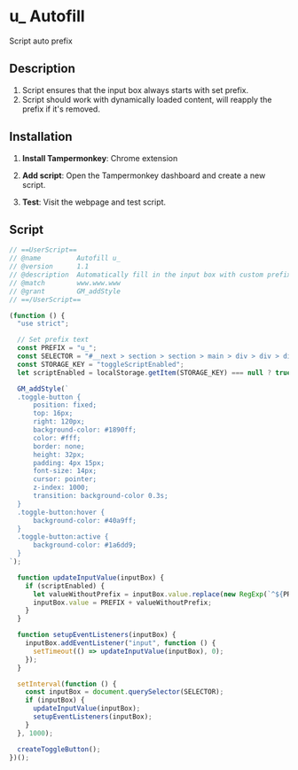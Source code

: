 # u\_ Autofill

Script auto prefix

## Description

1. Script ensures that the input box always starts with set prefix.
2. Script should work with dynamically loaded content, will reapply the prefix if it's removed.

## Installation

1. **Install Tampermonkey**: Chrome extension

2. **Add script**: Open the Tampermonkey dashboard and create a new script.

3. **Test**: Visit the webpage and test script.

## Script

```javascript
// ==UserScript==
// @name         Autofill u_
// @version      1.1
// @description  Automatically fill in the input box with custom prefix
// @match        www.www.www
// @grant        GM_addStyle
// ==/UserScript==

(function () {
  "use strict";

  // Set prefix text
  const PREFIX = "u_";
  const SELECTOR = "#__next > section > section > main > div > div > div:nth-child(1) > div:nth-child(1) > div:nth-child(1) > span > span > input";
  const STORAGE_KEY = "toggleScriptEnabled";
  let scriptEnabled = localStorage.getItem(STORAGE_KEY) === null ? true : localStorage.getItem(STORAGE_KEY) === "true";

  GM_addStyle(`
  .toggle-button {
      position: fixed;
      top: 16px;
      right: 120px;
      background-color: #1890ff;
      color: #fff;
      border: none;
      height: 32px;
      padding: 4px 15px;
      font-size: 14px;
      cursor: pointer;
      z-index: 1000;
      transition: background-color 0.3s;
  }
  .toggle-button:hover {
      background-color: #40a9ff;
  }
  .toggle-button:active {
      background-color: #1a6dd9;
  }
`);

  function updateInputValue(inputBox) {
    if (scriptEnabled) {
      let valueWithoutPrefix = inputBox.value.replace(new RegExp(`^${PREFIX}|(?<!^)${PREFIX}`, "g"), "");
      inputBox.value = PREFIX + valueWithoutPrefix;
    }
  }

  function setupEventListeners(inputBox) {
    inputBox.addEventListener("input", function () {
      setTimeout(() => updateInputValue(inputBox), 0);
    });
  }

  setInterval(function () {
    const inputBox = document.querySelector(SELECTOR);
    if (inputBox) {
      updateInputValue(inputBox);
      setupEventListeners(inputBox);
    }
  }, 1000);

  createToggleButton();
})();
```
